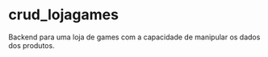 # crud_lojagames
Backend para uma loja de games com a capacidade de manipular os dados dos produtos.
